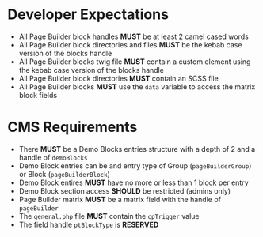 # Developer Expectations

-   All Page Builder block handles **MUST** be at least 2 camel cased words
-   All Page Builder block directories and files **MUST** be the kebab case version of the blocks handle
-   All Page Builder blocks twig file **MUST** contain a custom element using the kebab case version of the blocks handle
-   All Page Builder block directories **MUST** contain an SCSS file
-   All Page Builder blocks **MUST** use the `data` variable to access the matrix block fields

# CMS Requirements

-   There **MUST** be a Demo Blocks entries structure with a depth of 2 and a handle of `demoBlocks`
-   Demo Block entries can be and entry type of Group (`pageBuilderGroup`) or Block (`pageBuilderBlock`)
-   Demo Block entires **MUST** have no more or less than 1 block per entry
-   Demo Block section access **SHOULD** be restricted (admins only)
-   Page Builder matrix **MUST** be a matrix field with the handle of `pageBuilder`
-   The `general.php` file **MUST** contain the `cpTrigger` value
-   The field handle `ptBlockType` is **RESERVED**
